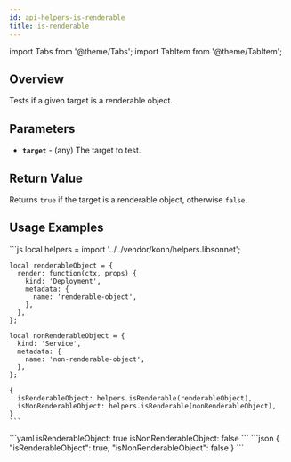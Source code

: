 ```yaml
---
id: api-helpers-is-renderable
title: is-renderable
---
```


import Tabs from '@theme/Tabs';
import TabItem from '@theme/TabItem';


## Overview
Tests if a given target is a renderable object.

## Parameters
- **`target`** - (any) The target to test.

## Return Value
Returns `true` if the target is a renderable object, otherwise `false`.

## Usage Examples

<Tabs>
  <TabItem value="jsonnet" label="Jsonnet" default>
    ```js
    local helpers = import '../../vendor/konn/helpers.libsonnet';

    local renderableObject = {
      render: function(ctx, props) {
        kind: 'Deployment',
        metadata: {
          name: 'renderable-object',
        },
      },
    };

    local nonRenderableObject = {
      kind: 'Service',
      metadata: {
        name: 'non-renderable-object',
      },
    };

    {
      isRenderableObject: helpers.isRenderable(renderableObject),
      isNonRenderableObject: helpers.isRenderable(nonRenderableObject),
    }
    ```
  </TabItem>
  <TabItem value="yaml" label="YAML Output">
    ```yaml
    isRenderableObject: true
    isNonRenderableObject: false
    ```
  </TabItem>
  <TabItem value="json" label="JSON Output">
    ```json
    {
      "isRenderableObject": true,
      "isNonRenderableObject": false
    }
    ```
  </TabItem>
</Tabs>